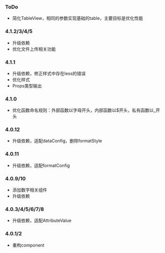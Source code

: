 ### ToDo
- 简化TableView，相同的参数实现基础的table，主要目标是优化性能

### 4.1.2/3/4/5
- 升级依赖
- 优化文件上传相关功能

### 4.1.1
- 升级依赖，修正样式中存在less的错误
- 优化样式
- Props类型输出

### 4.1.0
- 优化函数命名规则：外部函数以字母开头，内部函数以$开头，私有函数以_开头

### 4.0.12
- 升级依赖，适配dataConfig，删除formatStyle

### 4.0.11
- 升级依赖，适配formatConfig

### 4.0.9/10
- 添加数字相关组件
- 升级依赖

### 4.0.3/4/5/6/7/8
- 升级依赖，适配AttributeValue

### 4.0.1/2
- 重构component
